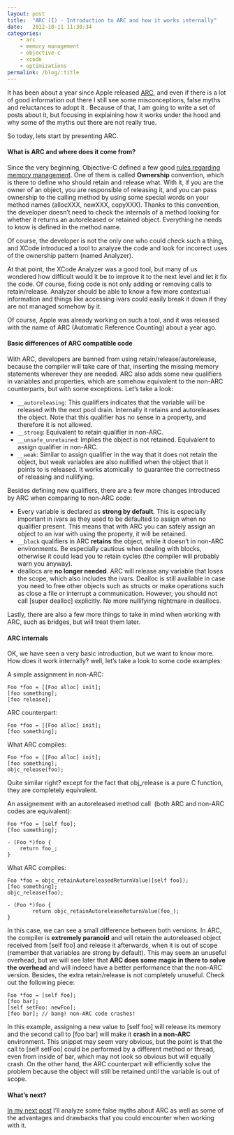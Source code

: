 ```yaml
---
layout: post
title:  "ARC (I) - Introduction to ARC and how it works internally"
date:   2012-10-11 11:30:34
categories: 
    - arc
    - memory management
    - objective-c
    - xcode
    - optimizations
permalink: /blog/:title
---
```


It has been about a year since Apple released [ARC](http://developer.apple.com/library/ios/#releasenotes/ObjectiveC/RN-TransitioningToARC/Introduction/Introduction.html), and even if there is a lot of good information out there I still see some misconceptions, false myths and reluctances to adopt it . Because of that, I am going to write a set of posts about it, but focusing in explaining how it works under the hood and why some of the myths out there are not really true.

So today, lets start by presenting ARC.

#### What is ARC and where does it come from?

Since the very beginning, Objective-C defined a few good [rules regarding memory management](http://developer.apple.com/library/ios/#documentation/Cocoa/Conceptual/MemoryMgmt/Articles/MemoryMgmt.html#//apple_ref/doc/uid/10000011i). One of them is called **Ownership** convention, which is there to define who should retain and release what. With it, if you are the owner of an object, you are responsible of releasing it, and you can pass ownership to the calling method by using some special words on your method names (allocXXX, newXXX, copyXXX). Thanks to this convention, the developer doesn’t need to check the internals of a method looking for whether it returns an autoreleased or retained object. Everything he needs to know is defined in the method name.

Of course, the developer is not the only one who could check such a thing, and XCode introduced a tool to analyze the code and look for incorrect uses of the ownership pattern (named Analyzer).

At that point, the XCode Analyzer was a good tool, but many of us wondered how difficult would it be to improve it to the next level and let it fix the code. Of course, fixing code is not only adding or removing calls to retain/release. Analyzer should be able to know a few more contextual information and things like accessing ivars could easily break it down if they are not managed somehow by it. 

Of course, Apple was already working on such a tool, and it was released with the name of ARC (Automatic Reference Counting) about a year ago.

#### Basic differences of ARC compatible code

With ARC, developers are banned from using retain/release/autorelease, because the compiler will take care of that, inserting the missing memory statements wherever they are needed. ARC also adds some new qualifiers in variables and properties, which are somehow equivalent to the non-ARC counterparts, but with some exceptions. Let’s take a look:

*   `__autoreleasing`: This qualifiers indicates that the variable will be released with the next pool drain. Internally it retains and autoreleases the object. Note that this qualifier has no sense in a property, and therefore it is not allowed.
*   `__strong`: Equivalent to retain qualifier in non-ARC.
*   `__unsafe_unretained`: Implies the object is not retained. Equivalent to assign qualifier in non-ARC.
*   `__weak`: Similar to assign qualifier in the way that it does not retain the object, but weak variables are also nullified when the object that it points to is released. It works atomically  to guarantee the correctness of releasing and nullifying.

Besides defining new qualifiers, there are a few more changes introduced by ARC when comparing to non-ARC code:

*   Every variable is declared as **strong by default**. This is especially important in ivars as they used to be defaulted to assign when no qualifier present. This means that with ARC you can safely assign an object to an ivar with using the property, it will be retained.
*   `__block` qualifiers in ARC **retains** the object, while it doesn’t in non-ARC environments. Be especially cautious when dealing with blocks, otherwise it could lead you to retain cycles (the compiler will probably warn you anyway).
*   deallocs are **no longer needed**. ARC will release any variable that loses the scope, which also includes the ivars. Dealloc is still available in case you need to free other objects such as structs or make operations such as close a file or interrupt a communication. However, you should not call \[super dealloc\] explicitly. No more nullifying nightmare in deallocs.

Lastly, there are also a few more things to take in mind when working with ARC, such as bridges, but will treat them later.

#### ARC internals

OK, we have seen a very basic introduction, but we want to know more. How does it work internally? well, let’s take a look to some code examples:

A simple assignment in non-ARC:

    Foo *foo = [[Foo alloc] init];
    [foo something];
    [foo release];

ARC counterpart:

    Foo *foo = [[Foo alloc] init];
    [foo something];

What ARC compiles:

    Foo *foo = [[Foo alloc] init];
    [foo something];
    objc_release(foo);

Quite similar right? except for the fact that obj_release is a pure C function, they are completely equivalent.

An assignement with an autoreleased method call  (both ARC and non-ARC codes are equivalent):

    Foo *foo = [self foo];
    [foo something];

    - (Foo *)foo {
    	return foo_;
    }

What ARC compiles:

    Foo *foo = objc_retainAutoreleasedReturnValue([self foo]);
    [foo something];
    objc_release(foo);

    - (Foo *)foo {
    		return objc_retainAutoreleaseReturnValue(foo_);
    }

In this case, we can see a small difference between both versions. In ARC, the compiler is **extremely paranoid** and will retain the autoreleased object received from \[self foo\] and release it afterwards, when it is out of scope (remember that variables are strong by default). This may seem an unuseful overhead, but we will see later that **ARC does some magic in there to solve the overhead** and will indeed have a better performance that the non-ARC version. Besides, the extra retain/release is not completely unuseful. Check out the following piece:

    Foo *foo = [self foo];
    [foo bar];
    [self setFoo: newFoo];
    [foo bar]; // bang! non-ARC code crashes!

In this example, assigning a new value to \[self foo\] will release its memory and the second call to \[foo bar\] will make it **crash in a non-ARC** environment. This snippet may seem very obvious, but the point is that the call to \[self setFoo\] could be performed by a different method or thread, even from inside of bar, which may not look so obvious but will equally crash. On the other hand, the ARC counterpart will efficiently solve the problem because the object will still be retained until the variable is out of scope.

#### What’s next?

[In my next post](./22-ARC-II-Advantages-drawbacks-and-false-myths) I’ll analyze some false myths about ARC as well as some of the advantages and drawbacks that you could encounter when working with it.
